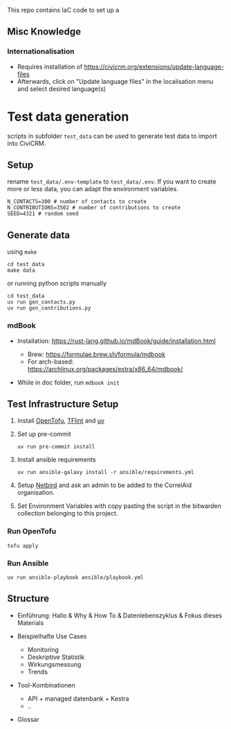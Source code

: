 This repo contains IaC code to set up a 



## Misc Knowledge

### Internationalisation
- Requires installation of https://civicrm.org/extensions/update-language-files
- Afterwards, click on "Update language files" in the localisation menu and select desired language(s)

# Test data generation

scripts in subfolder `test_data` can be used to generate test data to import into CiviCRM.


## Setup
rename `test_data/.env-template` to `test_data/.env`. If you want to create more or less data, you can adapt the environment variables.

```
N_CONTACTS=300 # number of contacts to create
N_CONTRIBUTIONS=3502 # number of contributions to create
SEED=4321 # random seed
```

## Generate data 

using `make`

```
cd test_data
make data
```

or running python scripts manually
```
cd test_data
uv run gen_contacts.py
uv run gen_contributions.py
```

### mdBook

- Installation: https://rust-lang.github.io/mdBook/guide/installation.html
    - Brew: https://formulae.brew.sh/formula/mdbook
    - For arch-based: https://archlinux.org/packages/extra/x86_64/mdbook/

- While in doc folder, run `mdbook init` 



## Test Infrastructure Setup

1. Install [OpenTofu](https://opentofu.org/docs/intro/install/), [TFlint](https://github.com/terraform-linters/tflint) and [uv](https://docs.astral.sh/uv/getting-started/installation/)

2. Set up pre-commit
    ```
    uv run pre-commit install
    ```

3. Install ansible requirements
    ```
    uv run ansible-galaxy install -r ansible/requirements.yml
    ```

4. Setup [Netbird](https://docs.netbird.io/how-to/installation) and ask an admin to be added to the CorrelAid organisation.

5. Set Environment Variables with copy pasting the script in the bitwarden collection belonging to this project.

### Run OpenTofu

```
tofu apply
```

### Run Ansible

```
uv run ansible-playbook ansible/playbook.yml 
```


## Structure

- Einführung: Hallo & Why & How To & Datenlebenszyklus & Fokus dieses Materials 
- Beispielhafte Use Cases
    - Monitoring
    - Deskriptive Statistik
    - Wirkungsmessung 
    - Trends 

- Tool-Kombinationen
    - API + managed datenbank + Kestra
    - ..

- Glossar